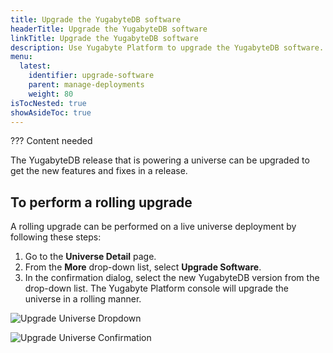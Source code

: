 ```yaml
---
title: Upgrade the YugabyteDB software
headerTitle: Upgrade the YugabyteDB software
linkTitle: Upgrade the YugabyteDB software
description: Use Yugabyte Platform to upgrade the YugabyteDB software.
menu:
  latest:
    identifier: upgrade-software
    parent: manage-deployments
    weight: 80
isTocNested: true
showAsideToc: true
---
```


??? Content needed

The YugabyteDB release that is powering a universe can be upgraded to get the new features and fixes in a release.

## To perform a rolling upgrade

A rolling upgrade can be performed on a live universe deployment by following these steps:

1. Go to the **Universe Detail** page.
2. From the **More** drop-down list, select **Upgrade Software**.
3. In the confirmation dialog, select the new YugabyteDB version from the drop-down list. The Yugabyte Platform console will upgrade the universe in a rolling manner.

![Upgrade Universe Dropdown](/images/ee/upgrade-univ-1.png)

![Upgrade Universe Confirmation](/images/ee/upgrade-univ-2.png)
